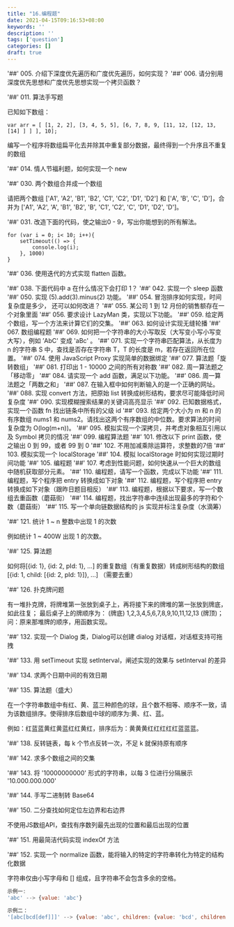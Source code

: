 ```yaml
---
title: "16.编程题"
date: 2021-04-15T09:16:53+08:00
keywords: ''
description: ''
tags: ['question']
categories: []
draft: true
---
```



'##' 005. 介绍下深度优先遍历和广度优先遍历，如何实现？
'##' 006. 请分别用深度优先思想和广度优先思想实现一个拷贝函数？

'##' 011. 算法手写题

已知如下数组：
```
var arr = [ [1, 2, 2], [3, 4, 5, 5], [6, 7, 8, 9, [11, 12, [12, 13, [14] ] ] ], 10];
```

编写一个程序将数组扁平化去并除其中重复部分数据，最终得到一个升序且不重复的数组

'##' 014. 情人节福利题，如何实现一个 new

'##' 030. 两个数组合并成一个数组

请把两个数组 ['A1', 'A2', 'B1', 'B2', 'C1', 'C2', 'D1', 'D2'] 和 ['A', 'B', 'C', 'D']，合并为 ['A1', 'A2', 'A', 'B1', 'B2', 'B', 'C1', 'C2', 'C', 'D1', 'D2', 'D']。

'##' 031. 改造下面的代码，使之输出0 - 9，写出你能想到的所有解法。

```
for (var i = 0; i< 10; i++){
    setTimeout(() => {
        console.log(i);
    }, 1000)
}
```

'##' 036. 使用迭代的方式实现 flatten 函数。

'##' 038. 下面代码中 a 在什么情况下会打印 1？
'##' 042. 实现一个 sleep 函数
'##' 050. 实现 (5).add(3).minus(2) 功能。
'##' 054. 冒泡排序如何实现，时间复杂度是多少， 还可以如何改进？
'##' 055. 某公司 1 到 12 月份的销售额存在一个对象里面
'##' 056. 要求设计 LazyMan 类，实现以下功能。
'##' 059. 给定两个数组，写一个方法来计算它们的交集。
'##' 063. 如何设计实现无缝轮播
'##' 067. 数组编程题
'##' 069.  如何把一个字符串的大小写取反（大写变小写小写变大写），例如 ’AbC' 变成 'aBc' 。
'##' 071.  实现一个字符串匹配算法，从长度为 n 的字符串 S 中，查找是否存在字符串 T，T 的长度是 m，若存在返回所在位置。
'##' 074.  使用 JavaScript Proxy 实现简单的数据绑定
'##' 077. 算法题「旋转数组」
'##' 081. 打印出 1 - 10000 之间的所有对称数
'##' 082. 周一算法题之「移动零」
'##' 084. 请实现一个 add 函数，满足以下功能。
'##' 086. 周一算法题之「两数之和」
'##' 087. 在输入框中如何判断输入的是一个正确的网址。
'##' 088. 实现 convert 方法，把原始 list 转换成树形结构，要求尽可能降低时间复杂度
'##' 090. 实现模糊搜索结果的关键词高亮显示
'##' 092. 已知数据格式，实现一个函数 fn 找出链条中所有的父级 id
'##' 093. 给定两个大小为 m 和 n 的有序数组 nums1 和 nums2。请找出这两个有序数组的中位数。要求算法的时间复杂度为 O(log(m+n))。
'##' 095. 模拟实现一个深拷贝，并考虑对象相互引用以及 Symbol 拷贝的情况
'##' 099. 编程算法题
'##' 101. 修改以下 print 函数，使之输出 0 到 99，或者 99 到 0
'##' 102. 不用加减乘除运算符，求整数的7倍
'##' 103. 模拟实现一个 localStorage
'##' 104. 模拟 localStorage 时如何实现过期时间功能
'##' 105. 编程题
'##' 107. 考虑到性能问题，如何快速从一个巨大的数组中随机获取部分元素。
'##' 110. 编程题，请写一个函数，完成以下功能
'##' 111. 编程题，写个程序把 entry 转换成如下对象
'##' 112. 编程题，写个程序把 entry 转换成如下对象（跟昨日题目相反）
'##' 113. 编程题，根据以下要求，写一个数组去重函数（蘑菇街）
'##' 114. 编程题，找出字符串中连续出现最多的字符和个数（蘑菇街）
'##' 115. 写一个单向链数据结构的 js 实现并标注复杂度（水滴筹）

'##' 121. 统计 1 ~ n 整数中出现 1 的次数

例如统计 1 ~ 400W 出现 1 的次数。

'##' 125. 算法题

如何将[{id: 1}, {id: 2, pId: 1}, ...] 的重复数组（有重复数据）转成树形结构的数组 [{id: 1, child: [{id: 2, pId: 1}]}, ...] （需要去重）

'##' 126. 扑克牌问题

有一堆扑克牌，将牌堆第一张放到桌子上，再将接下来的牌堆的第一张放到牌底，如此往复；
最后桌子上的牌顺序为： (牌底) 1,2,3,4,5,6,7,8,9,10,11,12,13 (牌顶)；
问：原来那堆牌的顺序，用函数实现。

'##' 132. 实现一个 Dialog 类，Dialog可以创建 dialog 对话框，对话框支持可拖拽

'##' 133. 用 setTimeout 实现 setInterval，阐述实现的效果与 setInterval 的差异

'##' 134. 求两个日期中间的有效日期

'##' 135. 算法题（盛大）

在一个字符串数组中有红、黄、蓝三种颜色的球，且个数不相等、顺序不一致，请为该数组排序。使得排序后数组中球的顺序为:黄、红、蓝。

例如：红蓝蓝黄红黄蓝红红黄红，排序后为：黄黄黄红红红红红蓝蓝蓝。

'##' 138. 反转链表，每 k 个节点反转一次，不足 k 就保持原有顺序

'##' 142. 求多个数组之间的交集

'##' 143. 将 '10000000000' 形式的字符串，以每 3 位进行分隔展示 '10.000.000.000'

'##' 144. 手写二进制转 Base64

'##' 150. 二分查找如何定位左边界和右边界

不使用JS数组API，查找有序数列最先出现的位置和最后出现的位置


'##' 151. 用最简洁代码实现 indexOf 方法

'##' 152. 实现一个 normalize 函数，能将输入的特定的字符串转化为特定的结构化数据 

字符串仅由小写字母和 [] 组成，且字符串不会包含多余的空格。
```javascript
示例一: 
'abc' --> {value: 'abc'}

示例二：
'[abc[bcd[def]]]' --> {value: 'abc', children: {value: 'bcd', children: {value: 'def'}}}
```










